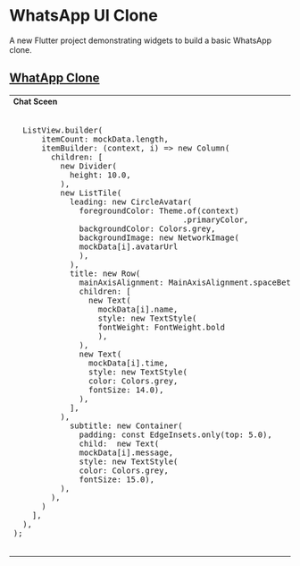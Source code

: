 # WhatsApp UI Clone

A new Flutter project demonstrating widgets to build a basic WhatsApp clone.

## [WhatApp Clone](https://github.com/chauhan-abhi/flutter-apps/blob/master/whatsappui_clone/lib/)

<table>
  <tr><td> <b>Chat Sceen</b> </td></tr>
  <tr>
<td>
  <pre> 
  ListView.builder(
      itemCount: mockData.length,
      itemBuilder: (context, i) => new Column(
        children: <Widget>[
          new Divider(
            height: 10.0,
          ),
          new ListTile(
            leading: new CircleAvatar(
              foregroundColor: Theme.of(context)
                                    .primaryColor,
              backgroundColor: Colors.grey,
              backgroundImage: new NetworkImage(
              mockData[i].avatarUrl
              ),
            ),
            title: new Row(
              mainAxisAlignment: MainAxisAlignment.spaceBetween,
              children: <Widget>[
                new Text(
                  mockData[i].name,
                  style: new TextStyle(
                  fontWeight: FontWeight.bold
                  ),
              ),
              new Text(
                mockData[i].time,
                style: new TextStyle(
                color: Colors.grey,
                fontSize: 14.0),
              ),
            ],
          ),
            subtitle: new Container(
              padding: const EdgeInsets.only(top: 5.0),
              child:  new Text(
              mockData[i].message,
              style: new TextStyle(
              color: Colors.grey,
              fontSize: 15.0),
          ),
        ),
      )
    ],
  ),
);

</td>
<td>
  <img src = "https://github.com/chauhan-abhi/flutter-apps/blob/master/screenshots/Screenshot_1570446776.png" width = 240>
</td>
</tr>
  </table>


